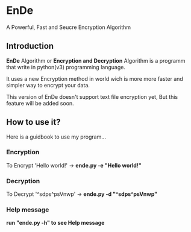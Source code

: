 # EnDe
A Powerful, Fast and Seucre Encryption Algorithm


## Introduction
**EnDe** Algorithm or **Encryption and Decryption** Algorithm is a programm that write in python(v3) programming language.

It uses a new Encryption method in world wich is more more faster and simpler way to encrypt your data.

This version of EnDe doesn't support text file encryption yet, But this feature will be added soon.

## How to use it?
Here is a guidbook to use my program...

### Encryption
To Encrypt 'Hello world!' -> **ende.py -e "Hello world!"**

### Decryption
To Decrypt '^sdps^psVnwp' -> **ende.py -d "^sdps^psVnwp"**

### Help message
**run "ende.py -h" to see Help message**

